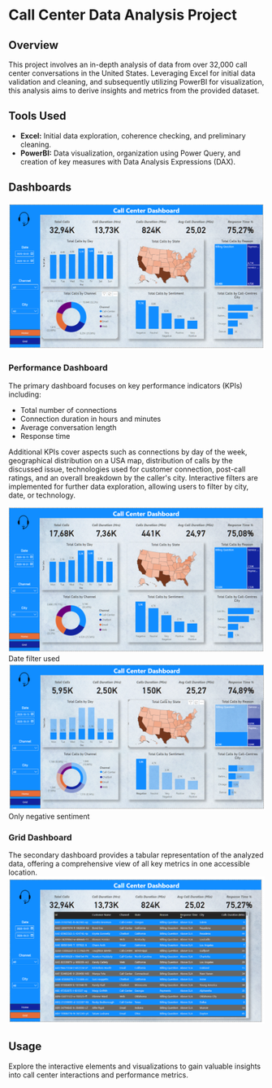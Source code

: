 # Call Center Data Analysis Project

## Overview

This project involves an in-depth analysis of data from over 32,000 call center conversations in the United States. Leveraging Excel for initial data validation and cleaning, and subsequently utilizing PowerBI for visualization, this analysis aims to derive insights and metrics from the provided dataset.

## Tools Used

- **Excel:** Initial data exploration, coherence checking, and preliminary cleaning.
- **PowerBI:** Data visualization, organization using Power Query, and creation of key measures with Data Analysis Expressions (DAX).

## Dashboards
![Dashboard](0.png)
### Performance Dashboard

The primary dashboard focuses on key performance indicators (KPIs) including:

- Total number of connections
- Connection duration in hours and minutes
- Average conversation length
- Response time

Additional KPIs cover aspects such as connections by day of the week, geographical distribution on a USA map, distribution of calls by the discussed issue, technologies used for customer connection, post-call ratings, and an overall breakdown by the caller's city. Interactive filters are implemented for further data exploration, allowing users to filter by city, date, or technology.


![Date filter used](1.png)
Date filter used
![Only negative sentiment](2.png)
Only negative sentiment

### Grid Dashboard

The secondary dashboard provides a tabular representation of the analyzed data, offering a comprehensive view of all key metrics in one accessible location.
![Grid Dashboard](3.png)

## Usage

Explore the interactive elements and visualizations to gain valuable insights into call center interactions and performance metrics.


